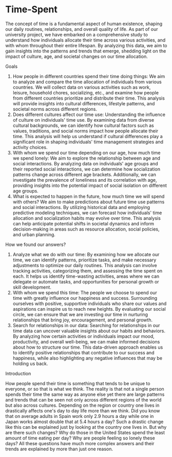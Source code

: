 # Time-Spent
The concept of time is a fundamental aspect of human existence, shaping our daily routines, relationships, and overall quality of life. As part of our university project, we have embarked on a comprehensive study to understand how individuals allocate their time across various activities, and with whom throughout their entire lifespan. By analyzing this data, we aim to gain insights into the patterns and trends that emerge, shedding light on the impact of culture, age, and societal changes on our time allocation.


Goals 
1. How people in different countries spend their time doing things:
We aim to analyze and compare the time allocation of individuals from various countries. We will collect data on various activities such as work, leisure, household chores, socializing, etc., and examine how people from different countries prioritize and distribute their time. This analysis will provide insights into cultural differences, lifestyle patterns, and societal norms across different regions.
2. Does different cultures affect our time use:
Understanding the influence of culture on individuals' time use. By examining data from diverse cultural backgrounds, we can identify how cultural factors such as values, traditions, and social norms impact how people allocate their time. This analysis will help us understand if cultural differences play a significant role in shaping individuals' time management strategies and activity choices.
3. With whom we spend our time depending on our age, how much time we spend lonely:
We aim to explore the relationship between age and social interactions. By analyzing data on individuals' age groups and their reported social interactions, we can determine how socialization patterns change across different age brackets. Additionally, we can investigate the prevalence of loneliness and its correlation with age, providing insights into the potential impact of social isolation on different age groups.
4. What is expected to happen in the future, how much time we will spend with others?
We aim to make predictions about future time use patterns and social interactions. By utilizing historical data and employing predictive modeling techniques, we can forecast how individuals' time allocation and socialization habits may evolve over time. This analysis can help anticipate potential shifts in societal dynamics and inform decision-making in areas such as resource allocation, social policies, and urban planning.


How we found our answers?
1. Analyze what we do with our time:
By examining how we allocate our time, we can identify patterns, prioritize tasks, and make necessary adjustments to optimize our daily routines. This analysis can involve tracking activities, categorizing them, and assessing the time spent on each. It helps us identify time-wasting activities, areas where we can delegate or automate tasks, and opportunities for personal growth or skill development.
2. With whom we spend this time: 
The people we choose to spend our time with greatly influence our happiness and success. Surrounding ourselves with positive, supportive individuals who share our values and aspirations can inspire us to reach new heights. By evaluating our social circle, we can ensure that we are investing our time in nurturing relationships that bring joy, encouragement, and personal growth.
3. Search for relationships in our data: 
Searching for relationships in our time data can uncover valuable insights about our habits and behaviors. By analyzing how certain activities or individuals impact our mood, productivity, and overall well-being, we can make informed decisions about how to structure our time. This data-driven approach enables us to identify positive relationships that contribute to our success and happiness, while also highlighting any negative influences that may be holding us back.


Introduction

How people spend their time is something that tends to be unique to everyone, or so that is what we think. The reality is that not a single person spends their time the same way as anyone else yet there are large patterns and trends that can be seen not only across different regions of the world but also across cultures. Depending on the region or country one lives in drastically affects one's day to day life more than we think. Did you know that on average adults in Spain work only 2.9 hours a day while one in Japan works almost double that at 5.4 hours a day? Such a drastic change like this can be explained just by looking at the country one lives in. But why are there such changes? Why do those in the United States spend the least amount of time eating per day? Why are people feeling so lonely these days? All these questions have much more complex answers and their trends are explained by more than just one reason.  
